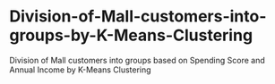 # Division-of-Mall-customers-into-groups-by-K-Means-Clustering
Division of Mall customers into groups based on Spending Score and Annual Income by K-Means Clustering
